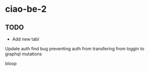 # ciao-be-2

## TODO ##
- Add new tabl

Update auth 
find bug preventing auth from transfering from loggin to graphql mutations

bloop
